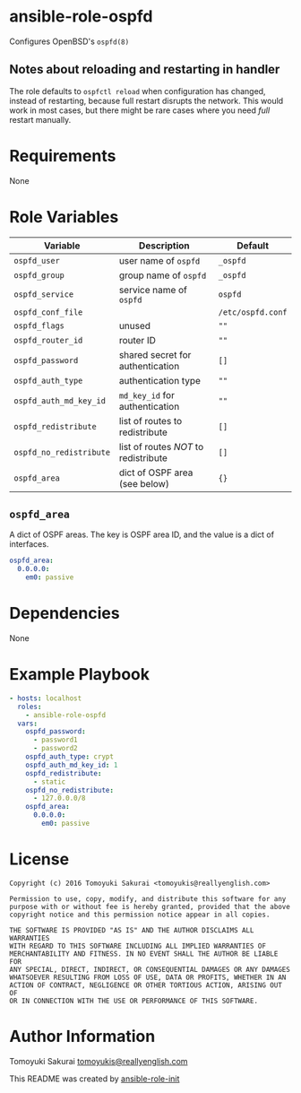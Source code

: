 # ansible-role-ospfd

Configures OpenBSD's `ospfd(8)`

## Notes about reloading and restarting in handler

The role defaults to `ospfctl reload` when configuration has changed, instead
of restarting, because full restart disrupts the network. This would work in
most cases, but there might be rare cases where you need _full_ restart
manually.

# Requirements

None

# Role Variables

| Variable | Description | Default |
|----------|-------------|---------|
| `ospfd_user` | user name of `ospfd` | `_ospfd` |
| `ospfd_group` | group name of `ospfd` | `_ospfd` |
| `ospfd_service` | service name of `ospfd` | `ospfd` |
| `ospfd_conf_file` | | `/etc/ospfd.conf` |
| `ospfd_flags` | unused | `""` |
| `ospfd_router_id` | router ID | `""` |
| `ospfd_password` | shared secret for authentication | `[]` |
| `ospfd_auth_type` | authentication type | `""` |
| `ospfd_auth_md_key_id` | `md_key_id` for authentication | `""` |
| `ospfd_redistribute` | list of routes to redistribute | `[]` |
| `ospfd_no_redistribute` | list of routes _NOT_ to redistribute | `[]` |
| `ospfd_area` | dict of OSPF area (see below) | `{}` |

## `ospfd_area`

A dict of OSPF areas. The key is OSPF area ID, and the value is a dict of interfaces.

```yaml
ospfd_area:
  0.0.0.0:
    em0: passive
```

# Dependencies

None

# Example Playbook

```yaml
- hosts: localhost
  roles:
    - ansible-role-ospfd
  vars:
    ospfd_password:
      - password1
      - password2
    ospfd_auth_type: crypt
    ospfd_auth_md_key_id: 1
    ospfd_redistribute:
      - static
    ospfd_no_redistribute:
      - 127.0.0.0/8
    ospfd_area:
      0.0.0.0:
        em0: passive
```

# License

```
Copyright (c) 2016 Tomoyuki Sakurai <tomoyukis@reallyenglish.com>

Permission to use, copy, modify, and distribute this software for any
purpose with or without fee is hereby granted, provided that the above
copyright notice and this permission notice appear in all copies.

THE SOFTWARE IS PROVIDED "AS IS" AND THE AUTHOR DISCLAIMS ALL WARRANTIES
WITH REGARD TO THIS SOFTWARE INCLUDING ALL IMPLIED WARRANTIES OF
MERCHANTABILITY AND FITNESS. IN NO EVENT SHALL THE AUTHOR BE LIABLE FOR
ANY SPECIAL, DIRECT, INDIRECT, OR CONSEQUENTIAL DAMAGES OR ANY DAMAGES
WHATSOEVER RESULTING FROM LOSS OF USE, DATA OR PROFITS, WHETHER IN AN
ACTION OF CONTRACT, NEGLIGENCE OR OTHER TORTIOUS ACTION, ARISING OUT OF
OR IN CONNECTION WITH THE USE OR PERFORMANCE OF THIS SOFTWARE.
```

# Author Information

Tomoyuki Sakurai <tomoyukis@reallyenglish.com>

This README was created by [ansible-role-init](https://gist.github.com/trombik/d01e280f02c78618429e334d8e4995c0)
